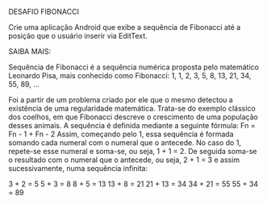 DESAFIO FIBONACCI

Crie uma aplicação Android que exibe a sequência de Fibonacci até a posição que o usuário inserir via EditText.

SAIBA MAIS:

Sequência de Fibonacci é a sequência numérica proposta pelo matemático Leonardo Pisa, mais conhecido como Fibonacci:
1, 1, 2, 3, 5, 8, 13, 21, 34, 55, 89, ...

Foi a partir de um problema criado por ele que o mesmo detectou a existência de uma regularidade matemática.
Trata-se do exemplo clássico dos coelhos, em que Fibonacci descreve o crescimento de uma população desses animais.
A sequência é definida mediante a seguinte fórmula:
Fn = Fn - 1 + Fn - 2
Assim, começando pelo 1, essa sequência é formada somando cada numeral com o numeral que o antecede. No caso do 1, repete-se esse numeral e soma-se, ou seja, 1 + 1 = 2.
De seguida soma-se o resultado com o numeral que o antecede, ou seja, 2 + 1 = 3 e assim sucessivamente, numa sequência infinita:

3 + 2 = 5
5 + 3 = 8
8 + 5 = 13
13 + 8 = 21
21 + 13 = 34
34 + 21 = 55
55 + 34 = 89
